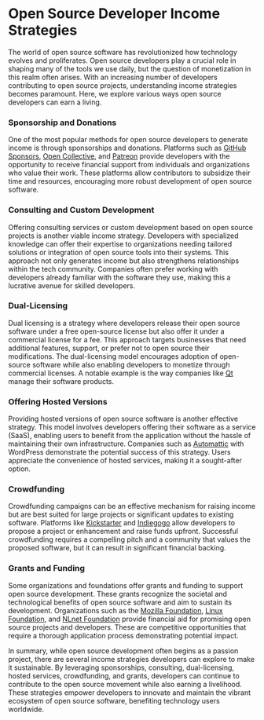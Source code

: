 # Open Source Developer Income Strategies

The world of open source software has revolutionized how technology evolves and proliferates. Open source developers play a crucial role in shaping many of the tools we use daily, but the question of monetization in this realm often arises. With an increasing number of developers contributing to open source projects, understanding income strategies becomes paramount. Here, we explore various ways open source developers can earn a living.

### Sponsorship and Donations

One of the most popular methods for open source developers to generate income is through sponsorships and donations. Platforms such as [GitHub Sponsors](https://github.com/sponsors), [Open Collective](https://opencollective.com/), and [Patreon](https://www.patreon.com/) provide developers with the opportunity to receive financial support from individuals and organizations who value their work. These platforms allow contributors to subsidize their time and resources, encouraging more robust development of open source software.

### Consulting and Custom Development

Offering consulting services or custom development based on open source projects is another viable income strategy. Developers with specialized knowledge can offer their expertise to organizations needing tailored solutions or integration of open source tools into their systems. This approach not only generates income but also strengthens relationships within the tech community. Companies often prefer working with developers already familiar with the software they use, making this a lucrative avenue for skilled developers.

### Dual-Licensing

Dual licensing is a strategy where developers release their open source software under a free open-source license but also offer it under a commercial license for a fee. This approach targets businesses that need additional features, support, or prefer not to open source their modifications. The dual-licensing model encourages adoption of open-source software while also enabling developers to monetize through commercial licenses. A notable example is the way companies like [Qt](https://www.qt.io/) manage their software products.

### Offering Hosted Versions

Providing hosted versions of open source software is another effective strategy. This model involves developers offering their software as a service (SaaS), enabling users to benefit from the application without the hassle of maintaining their own infrastructure. Companies such as [Automattic](https://automattic.com/) with WordPress demonstrate the potential success of this strategy. Users appreciate the convenience of hosted services, making it a sought-after option.

### Crowdfunding

Crowdfunding campaigns can be an effective mechanism for raising income but are best suited for large projects or significant updates to existing software. Platforms like [Kickstarter](https://www.kickstarter.com/) and [Indiegogo](https://www.indiegogo.com/) allow developers to propose a project or enhancement and raise funds upfront. Successful crowdfunding requires a compelling pitch and a community that values the proposed software, but it can result in significant financial backing.

### Grants and Funding

Some organizations and foundations offer grants and funding to support open source development. These grants recognize the societal and technological benefits of open source software and aim to sustain its development. Organizations such as the [Mozilla Foundation](https://www.mozilla.org/en-US/foundation/grants-awards/), [Linux Foundation](https://www.linuxfoundation.org/), and [NLnet Foundation](https://nlnet.nl/) provide financial aid for promising open source projects and developers. These are competitive opportunities that require a thorough application process demonstrating potential impact.

In summary, while open source development often begins as a passion project, there are several income strategies developers can explore to make it sustainable. By leveraging sponsorships, consulting, dual-licensing, hosted services, crowdfunding, and grants, developers can continue to contribute to the open source movement while also earning a livelihood. These strategies empower developers to innovate and maintain the vibrant ecosystem of open source software, benefiting technology users worldwide.